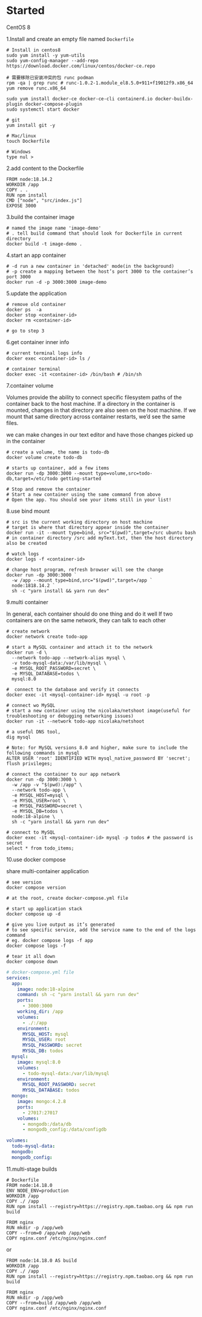 # Started

CentOS 8 

1.Install and create an empty file named `Dockerfile`

```shell
# Install in centos8
sudo yum install -y yum-utils
sudo yum-config-manager --add-repo https://download.docker.com/linux/centos/docker-ce.repo

# 需要移除已安装冲突的包 runc podman
rpm -qa | grep runc # runc-1.0.2-1.module_el8.5.0+911+f19012f9.x86_64
yum remove runc.x86_64

sudo yum install docker-ce docker-ce-cli containerd.io docker-buildx-plugin docker-compose-plugin
sudo systemctl start docker

# git
yum install git -y

# Mac/linux
touch Dockerfile

# Windows
type nul > 

```

2.add content to the Dockerfile

```shell
FROM node:18.14.2
WORKDIR /app
COPY . .
RUN npm install
CMD ["node", "src/index.js"]
EXPOSE 3000
```

3.build the container image

```shell
# named the image name 'image-demo'
# . tell build command that should look for Dockerfile in current directory
docker build -t image-demo . 
```

4.start an app container

```shell
# -d run a new container in 'detached' mode(in the background)
# -p create a mapping between the host’s port 3000 to the container’s port 3000
docker run -d -p 3000:3000 image-demo
```

5.update the application

```shell
# remove old container
docker ps  -a
docker stop <container-id>
docker rm <container-id>

# go to step 3
```

6.get container inner info

```shell
# current terminal logs info
docker exec <container-id> ls /

# container terminal
docker exec -it <container-id> /bin/bash # /bin/sh
```

7.container volume

Volumes provide the ability to connect specific filesystem paths of the container back to the host machine.
If a directory in the container is mounted, changes in that directory are also seen on the host machine.
If we mount that same directory across container restarts, we’d see the same files.

we can make changes in our text editor and have those changes picked up in the container

```shell
# create a volume, the name is todo-db
docker volume create todo-db

# starts up container, add a few items
docker run -dp 3000:3000 --mount type=volume,src=todo-db,target=/etc/todo getting-started

# Stop and remove the container
# Start a new container using the same command from above
# Open the app. You should see your items still in your list!
```

8.use bind mount

```shell
# src is the current working directory on host machine
# target is where that directory appear inside the container
docker run -it --mount type=bind, src="$(pwd)",target=/src ubuntu bash
# in container directory /src add myText.txt, then the host directory also be created

# watch logs
docker logs -f <container-id>

# change host program, refresh browser will see the change
docker run -dp 3000:3000 `
  -w /app --mount type=bind,src="$(pwd)",target=/app `
  node:1818.14.2 `
  sh -c "yarn install && yarn run dev"

```

9.multi container

In general, each container should do one thing and do it well
If two containers are on the same network, they can talk to each other

```shell
# create network
docker network create todo-app

# start a MySQL container and attach it to the network
docker run -d \
  --network todo-app --network-alias mysql \
  -v todo-mysql-data:/var/lib/mysql \
  -e MYSQL_ROOT_PASSWORD=secret \
  -e MYSQL_DATABASE=todos \
  mysql:8.0

#  connect to the database and verify it connects
docker exec -it <mysql-container-id> mysql -u root -p

# connect wo MySQL
# start a new container using the nicolaka/netshoot image(useful for troubleshooting or debugging networking issues)
docker run -it --network todo-app nicolaka/netshoot

# a useful DNS tool,
dig mysql

# Note: for MySQL versions 8.0 and higher, make sure to include the following commands in mysql
ALTER USER 'root' IDENTIFIED WITH mysql_native_password BY 'secret';
flush privileges;

# connect the container to our app network
docker run -dp 3000:3000 \
  -w /app -v "$(pwd):/app" \
  --network todo-app \
  -e MYSQL_HOST=mysql \
  -e MYSQL_USER=root \
  -e MYSQL_PASSWORD=secret \
  -e MYSQL_DB=todos \
  node:18-alpine \
  sh -c "yarn install && yarn run dev"

# connect to MySQL
docker exec -it <mysql-container-id> mysql -p todos # the password is secret
select * from todo_items;
```

10.use docker compose

share multi-container application

```shell
# see version 
docker compose version

# at the root, create docker-compose.yml file

# start up application stack
docker compose up -d

# give you live output as it’s generated
# to see specific service, add the service name to the end of the logs command
# eg. docker compose logs -f app 
docker compose logs -f

# tear it all down
docker compose down
```

```yml
# docker-compose.yml file
services:
  app:
    image: node:18-alpine
    command: sh -c "yarn install && yarn run dev"
    ports:
      - 3000:3000
    working_dir: /app
    volumes:
      - ./:/app
    environment:
      MYSQL_HOST: mysql
      MYSQL_USER: root
      MYSQL_PASSWORD: secret
      MYSQL_DB: todos
  mysql:
    image: mysql:8.0
    volumes:
      - todo-mysql-data:/var/lib/mysql
    environment:
      MYSQL_ROOT_PASSWORD: secret
      MYSQL_DATABASE: todos
  mongo:
    image: mongo:4.2.8
    ports:
      - 27017:27017
    volumes:
      - mongodb:/data/db
      - mongodb_config:/data/configdb

volumes:
  todo-mysql-data:
  mongodb:
  mongodb_config:
```

11.multi-stage builds

```shell
# Dockerfile
FROM node:14.18.0
ENV NODE_ENV=production
WORKDIR /app
COPY ./ /app
RUN npm install --registry=https://registry.npm.taobao.org && npm run build

FROM nginx
RUN mkdir -p /app/web
COPY --from=0 /app/web /app/web
COPY nginx.conf /etc/nginx/nginx.conf
```

or

```shell
FROM node:14.18.0 AS build
WORKDIR /app
COPY ./ /app
RUN npm install --registry=https://registry.npm.taobao.org && npm run build

FROM nginx
RUN mkdir -p /app/web
COPY --from=build /app/web /app/web
COPY nginx.conf /etc/nginx/nginx.conf
```
